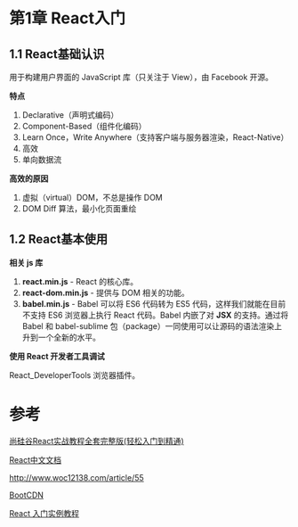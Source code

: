 # 第1章 React入门

## 1.1 React基础认识

用于构建用户界面的 JavaScript 库（只关注于 View），由 Facebook 开源。

**特点**

1. Declarative（声明式编码）
2. Component-Based（组件化编码）
3. Learn Once，Write Anywhere（支持客户端与服务器渲染，React-Native）
4. 高效
5. 单向数据流

**高效的原因**

1. 虚拟（virtual）DOM，不总是操作 DOM
2. DOM Diff 算法，最小化页面重绘

## 1.2 React基本使用

**相关 js 库**

1. **react.min.js** - React 的核心库。
2. **react-dom.min.js** - 提供与 DOM 相关的功能。
3. **babel.min.js** - Babel 可以将 ES6 代码转为 ES5 代码，这样我们就能在目前不支持 ES6 浏览器上执行 React 代码。Babel 内嵌了对 **JSX** 的支持。通过将 Babel 和 babel-sublime 包（package）一同使用可以让源码的语法渲染上升到一个全新的水平。

**使用 React 开发者工具调试**

React_DeveloperTools 浏览器插件。



# 参考

[尚硅谷React实战教程全套完整版(轻松入门到精通)](https://www.bilibili.com/video/BV1oW41157DY)

[React中文文档](https://react.docschina.org/)

http://www.woc12138.com/article/55

[BootCDN](https://www.bootcdn.cn/)

[React 入门实例教程](https://www.ruanyifeng.com/blog/2015/03/react.html)